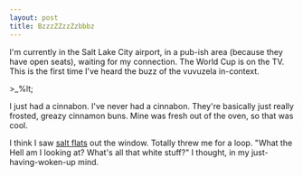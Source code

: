 ```yaml
---
layout: post
title: BzzzZZzzZzbbbz
---
```


I'm currently in the Salt Lake City airport, in a pub-ish area (because they have open seats), waiting for my connection. The World Cup is on the TV. This is the first time I've heard the buzz of the vuvuzela in-context.

&gt;\_%lt;

I just had a cinnabon. I've never had a cinnabon. They're basically just really frosted, greazy cinnamon buns. Mine was fresh out of the oven, so that was cool.

I think I saw [salt flats](http://en.wikipedia.org/wiki/Bonneville_Salt_Flats) out the window. Totally threw me for a loop. "What the Hell am I looking at? What's all that white stuff?" I thought, in my just-having-woken-up mind.

